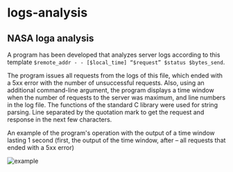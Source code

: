 # logs-analysis

## NASA loga analysis

A program has been developed that analyzes server logs according to this template
```$remote_addr - - [$local_time] “$request” $status $bytes_send```.

The program issues all requests from the logs of this file, which ended with a 5xx error
with the number of unsuccessful requests. Also, using an additional
command-line argument, the program displays a time window when the number of requests to the
server was maximum, and line numbers in the log file.
The functions of the standard C library were used for string parsing. Line
separated by the quotation mark to get the request and response in the next few
characters.


An example of the program's operation with the output of a time window lasting 1 second
(first, the output of the time window, after – all requests that ended with a 5xx error)

![example](https://github.com/nikitakosatka/logs-analysis/blob/main/demo/Screenshot%20at%20Jul%2013%2022-34-06.png?raw=true)
